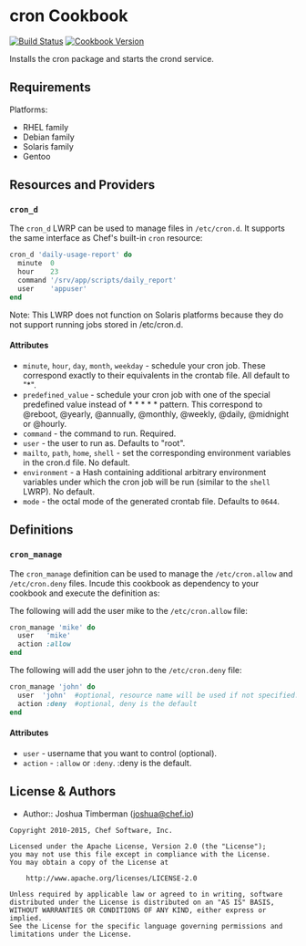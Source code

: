cron Cookbook
=============

[![Build Status](https://travis-ci.org/opscode-cookbooks/cron.svg?branch=master)](https://travis-ci.org/opscode-cookbooks/cron)
[![Cookbook Version](https://img.shields.io/cookbook/v/cron.svg)](https://supermarket.chef.io/cookbooks/cron)

Installs the cron package and starts the crond service.


Requirements
------------
Platforms:
- RHEL family
- Debian family
- Solaris family
- Gentoo


Resources and Providers
-----------------------
### `cron_d`
The `cron_d` LWRP can be used to manage files in `/etc/cron.d`. It supports the same interface as Chef's built-in `cron` resource:

```ruby
cron_d 'daily-usage-report' do
  minute  0
  hour    23
  command '/srv/app/scripts/daily_report'
  user    'appuser'
end
```

Note: This LWRP does not function on Solaris platforms because they do not support running jobs stored in /etc/cron.d.

#### Attributes
* `minute`, `hour`, `day`, `month`, `weekday` - schedule your cron job. These correspond exactly to their equivalents in the crontab file. All default to "*".
* `predefined_value` - schedule your cron job with one of the special predefined value instead of * * * * * pattern. This correspond to @reboot, @yearly, @annually, @monthly, @weekly, @daily, @midnight or @hourly.
* `command` - the command to run. Required.
* `user` - the user to run as. Defaults to "root".
* `mailto`, `path`, `home`, `shell` - set the corresponding environment variables in the cron.d file. No default.
* `environment` - a Hash containing additional arbitrary environment variables under which the cron job will be run (similar to the `shell` LWRP).  No default.
* `mode` - the octal mode of the generated crontab file.  Defaults to `0644`.

Definitions
-----------
### `cron_manage`
The `cron_manage` definition can be used to manage the `/etc/cron.allow` and `/etc/cron.deny` files.
Incude this cookbook as dependency to your cookbook and execute the definition as:

The following will add the user mike to the `/etc/cron.allow` file:

```ruby
cron_manage 'mike' do
  user   'mike'
  action :allow
end
```

The following will add the user john to the `/etc/cron.deny` file:

```ruby
cron_manage 'john' do
  user  'john'  #optional, resource name will be used if not specified.
  action :deny  #optional, deny is the default
end
```

#### Attributes
* `user` - username that you want to control (optional).
* `action` - `:allow` or `:deny`. :deny is the default.

License & Authors
-----------------
- Author:: Joshua Timberman (<joshua@chef.io>)

```text
Copyright 2010-2015, Chef Software, Inc.

Licensed under the Apache License, Version 2.0 (the "License");
you may not use this file except in compliance with the License.
You may obtain a copy of the License at

    http://www.apache.org/licenses/LICENSE-2.0

Unless required by applicable law or agreed to in writing, software
distributed under the License is distributed on an "AS IS" BASIS,
WITHOUT WARRANTIES OR CONDITIONS OF ANY KIND, either express or implied.
See the License for the specific language governing permissions and
limitations under the License.
```
